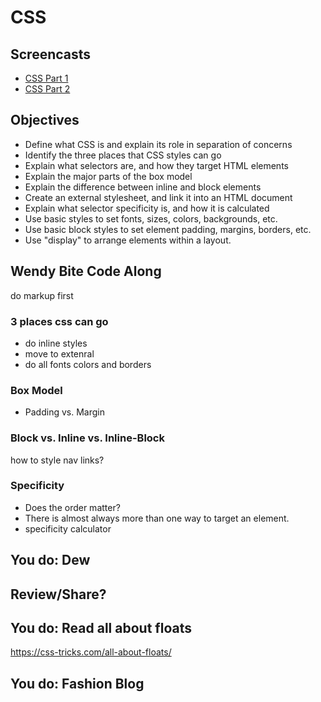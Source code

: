 # CSS

## Screencasts

- [CSS Part 1](https://vimeo.com/124535782)
- [CSS Part 2](https://vimeo.com/124535822)

## Objectives

- Define what CSS is and explain its role in separation of concerns
- Identify the three places that CSS styles can go
- Explain what selectors are, and how they target HTML elements
- Explain the major parts of the box model
- Explain the difference between inline and block elements
- Create an external stylesheet, and link it into an HTML document
- Explain what selector specificity is, and how it is calculated
- Use basic styles to set fonts, sizes, colors, backgrounds, etc.
- Use basic block styles to set element padding, margins, borders, etc.
- Use "display" to arrange elements within a layout.

## Wendy Bite Code Along

do markup first

### 3 places css can go

- do inline styles
- move to extenral
- do all fonts colors and borders

### Box Model

- Padding vs. Margin

### Block vs. Inline vs. Inline-Block

how to style nav links?

### Specificity

- Does the order matter?
- There is almost always more than one way to target an element.
- specificity calculator

## You do: Dew

## Review/Share?

## You do: Read all about floats

https://css-tricks.com/all-about-floats/

## You do: Fashion Blog